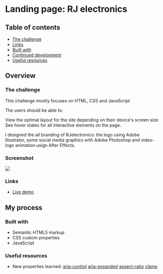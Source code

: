 # Landing page: RJ electronics


## Table of contents

  - [The challenge](#the-challenge)
  - [Links](#links)
  - [Built with](#built-with)
  - [Continued development](#continued-development)
  - [Useful resources](#useful-resources)


## Overview

### The challenge

This challenge mostly focuses on HTML, CSS and JavaScript 

The users should be able to:

View the optimal layout for the site depending on their device's screen size
See hover states for all interactive elements on the page.

I designed the all branding of RJelectronics: the logo using Adobe Illustrator, some social media graphics with Adobe Photoshop and video-logo animation usign After Effects. 

### Screenshot

![](img/screenshot.png)

### Links
- [Live demo](https://jeraldinnemg.github.io/rjelectronics/)

## My process

### Built with

- Semantic HTML5 markup
- CSS custom properties
- JavaScript

### Useful resources

- New properties learned:
 [aria-control](https://developer.mozilla.org/en-US/docs/Web/Accessibility/ARIA/Attributes/aria-controls) 
 [aria-expanded](https://developer.mozilla.org/en-US/docs/Web/Accessibility/ARIA/Attributes/aria-expanded) 
 [aspect-ratio](https://developer.mozilla.org/en-US/docs/Web/CSS/aspect-ratio) 
 [clamp](https://developer.mozilla.org/en-US/docs/Web/CSS/clamp) 

